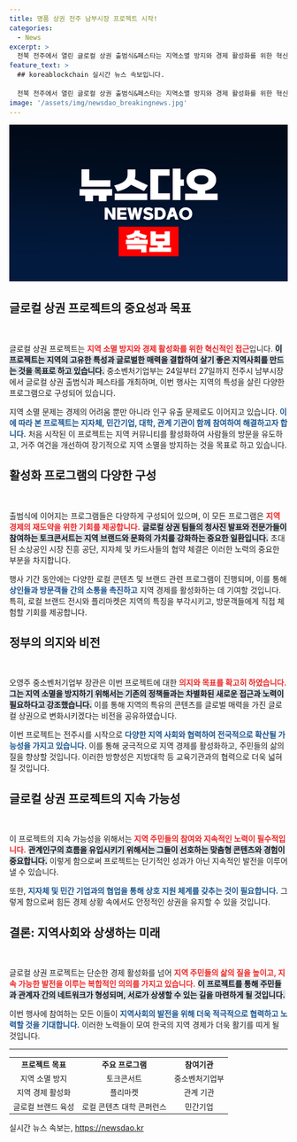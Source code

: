 ```yaml
---
title: 명품 상권 전주 남부시장 프로젝트 시작!
categories:
  - News
excerpt: >
  전북 전주에서 열린 글로컬 상권 출범식&페스타는 지역소멸 방지와 경제 활성화를 위한 혁신 프로젝트의 시작을 알립니다. 로컬 크리에이터와 관계자들이 협력하여 명품 상권을 창출하며, 다양한 문화 프로그램과 이벤트가 포함되어 있어 기대감을 더합니다.
feature_text: >
  ## koreablockchain 실시간 뉴스 속보입니다.

  전북 전주에서 열린 글로컬 상권 출범식&페스타는 지역소멸 방지와 경제 활성화를 위한 혁신 프로젝트의 시작을 알립니다. 로컬 크리에이터와 관계자들이 협력하여 명품 상권을 창출하며, 다양한 문화 프로그램과 이벤트가 포함되어 있어 기대감을 더합니다.
image: '/assets/img/newsdao_breakingnews.jpg'
---
```


<p><img src="/assets/img/newsdao_breakingnews.jpg" alt="koreablockchain 속보" /></p>

<h2 data-ke-size="size26">글로컬 상권 프로젝트의 중요성과 목표</h2>

<p data-ke-size="size16">&nbsp;</p>

<p>글로컬 상권 프로젝트는 <b><span style="color: #ee2323;">지역 소멸 방지와 경제 활성화를 위한 혁신적인 접근</span></b>입니다. <b><span style="background-color: #21538527;">이 프로젝트는 지역의 고유한 특성과 글로벌한 매력을 결합하여 살기 좋은 지역사회를 만드는 것을 목표로 하고 있습니다.</span></b> 중소벤처기업부는 24일부터 27일까지 전주시 남부시장에서 글로컬 상권 출범식과 페스타를 개최하며, 이번 행사는 지역의 특성을 살린 다양한 프로그램으로 구성되어 있습니다. </p>

<p>지역 소멸 문제는 경제의 어려움 뿐만 아니라 인구 유출 문제로도 이어지고 있습니다. <b><span style="color: #1a5490;">이에 따라 본 프로젝트는 지자체, 민간기업, 대학, 관계 기관이 함께 참여하여 해결하고자 합니다.</span></b> 처음 시작된 이 프로젝트는 지역 커뮤니티를 활성화하여 사람들의 방문을 유도하고, 거주 여건을 개선하여 장기적으로 지역 소멸을 방지하는 것을 목표로 하고 있습니다.</p>

<h2 data-ke-size="size26">활성화 프로그램의 다양한 구성</h2>

<p data-ke-size="size16">&nbsp;</p>

<p>출범식에 이어지는 프로그램들은 다양하게 구성되어 있으며, 이 모든 프로그램은 <b><span style="color: #ee2323;">지역 경제의 재도약을 위한 기회를 제공합니다.</span></b> <b><span style="background-color: #21538527;">글로컬 상권 팀들의 청사진 발표와 전문가들이 참여하는 토크콘서트는 지역 브랜드와 문화의 가치를 강화하는 중요한 일환입니다.</span></b> 초대된 소상공인 시장 진흥 공단, 지자체 및 카드사들의 협약 체결은 이러한 노력의 중요한 부분을 차지합니다. </p>

<p>행사 기간 동안에는 다양한 로컬 콘텐츠 및 브랜드 관련 프로그램이 진행되며, 이를 통해 <b><span style="color: #1a5490;">상인들과 방문객들 간의 소통을 촉진하고</span></b> 지역 경제를 활성화하는 데 기여할 것입니다. 특히, 로컬 브랜드 전시와 플리마켓은 지역의 특징을 부각시키고, 방문객들에게 직접 체험할 기회를 제공합니다.</p>

<h2 data-ke-size="size26">정부의 의지와 비전</h2>

<p data-ke-size="size16">&nbsp;</p>

<p>오영주 중소벤처기업부 장관은 이번 프로젝트에 대한 <b><span style="color: #ee2323;">의지와 목표를 확고히 하였습니다.</span></b> <b><span style="background-color: #21538527;">그는 지역 소멸을 방지하기 위해서는 기존의 정책들과는 차별화된 새로운 접근과 노력이 필요하다고 강조했습니다.</span></b> 이를 통해 지역의 특유의 콘텐츠를 글로벌 매력을 가진 글로컬 상권으로 변화시키겠다는 비전을 공유하였습니다.</p>

<p>이번 프로젝트는 전주시를 시작으로 <b><span style="color: #1a5490;">다양한 지역 사회와 협력하여 전국적으로 확산될 가능성을 가지고 있습니다.</span></b> 이를 통해 궁극적으로 지역 경제를 활성화하고, 주민들의 삶의 질을 향상할 것입니다. 이러한 방향성은 지방대학 등 교육기관과의 협력으로 더욱 넓혀질 것입니다.</p>

<h2 data-ke-size="size26">글로컬 상권 프로젝트의 지속 가능성</h2>

<p data-ke-size="size16">&nbsp;</p>

<p>이 프로젝트의 지속 가능성을 위해서는 <b><span style="color: #ee2323;">지역 주민들의 참여와 지속적인 노력이 필수적입니다.</span></b> <b><span style="background-color: #21538527;">관계인구의 흐름을 유입시키기 위해서는 그들이 선호하는 맞춤형 콘텐츠와 경험이 중요합니다.</span></b> 이렇게 함으로써 프로젝트는 단기적인 성과가 아닌 지속적인 발전을 이루어낼 수 있습니다. </p>

<p>또한, <b><span style="color: #1a5490;">지자체 및 민간 기업과의 협업을 통해 상호 지원 체계를 갖추는 것이 필요합니다.</span></b> 그렇게 함으로써 힘든 경제 상황 속에서도 안정적인 상권을 유지할 수 있을 것입니다.</p>

<h2 data-ke-size="size26">결론: 지역사회와 상생하는 미래</h2>

<p data-ke-size="size16">&nbsp;</p>

<p>글로컬 상권 프로젝트는 단순한 경제 활성화를 넘어 <b><span style="color: #ee2323;">지역 주민들의 삶의 질을 높이고, 지속 가능한 발전을 이루는 복합적인 의의를 가지고 있습니다.</span></b> <b><span style="background-color: #21538527;">이 프로젝트를 통해 주민들과 관계자 간의 네트워크가 형성되며, 서로가 상생할 수 있는 길을 마련하게 될 것입니다.</span></b> </p>

<p>이번 행사에 참여하는 모든 이들이 <b><span style="color: #1a5490;">지역사회의 발전을 위해 더욱 적극적으로 협력하고 노력할 것을 기대합니다.</span></b> 이러한 노력들이 모여 한국의 지역 경제가 더욱 활기를 띠게 될 것입니다.</p>

<hr />

<table style="width: 100%;">
    <tr>
        <td style="text-align: center; height: 17px;"><b>프로젝트 목표</b></td>
        <td style="text-align: center; height: 17px;"><b>주요 프로그램</b></td>
        <td style="text-align: center; height: 17px;"><b>참여기관</b></td>
    </tr>
    <tr>
        <td style="text-align: center; height: 17px;">지역 소멸 방지</td>
        <td style="text-align: center; height: 17px;">토크콘서트</td>
        <td style="text-align: center; height: 17px;">중소벤처기업부</td>
    </tr>
    <tr>
        <td style="text-align: center; height: 17px;">지역 경제 활성화</td>
        <td style="text-align: center; height: 17px;">플리마켓</td>
        <td style="text-align: center; height: 17px;">관계 기관</td>
    </tr>
    <tr>
        <td style="text-align: center; height: 17px;">글로컬 브랜드 육성</td>
        <td style="text-align: center; height: 17px;">로컬 콘텐츠 대학 콘퍼런스</td>
        <td style="text-align: center; height: 17px;">민간기업</td>
    </tr>
</table>
실시간 뉴스 속보는, <a href="https://newsdao.kr" rel="dofollow">https://newsdao.kr</a>


